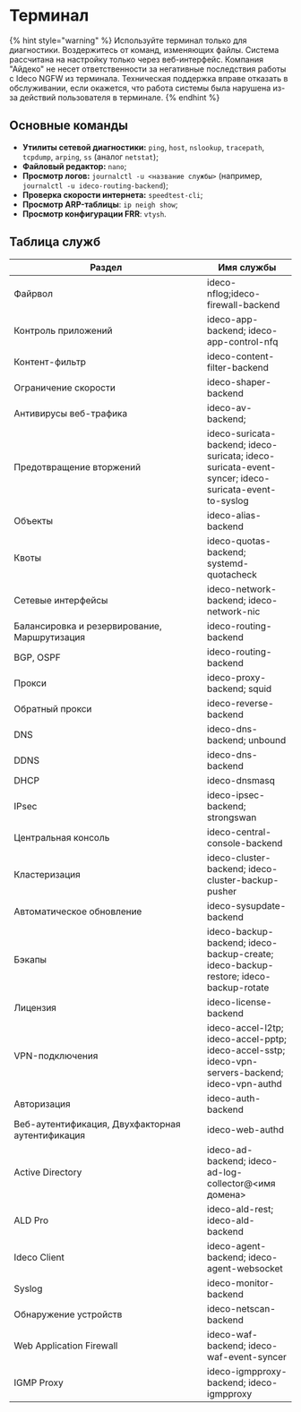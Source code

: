 # Терминал

{% hint style="warning" %}
Используйте терминал только для диагностики. Воздержитесь от команд, изменяющих файлы. Система рассчитана на настройку только через веб-интерфейс. Компания "Айдеко" не несет ответственности за негативные последствия работы с Ideco NGFW из терминала. Техническая поддержка вправе отказать в обслуживании, если окажется, что работа системы была нарушена из-за действий пользователя в терминале.
{% endhint %}

## Основные команды

* **Утилиты сетевой диагностики:** `ping`, `host`, `nslookup`, `tracepath`, `tcpdump`, `arping`, `ss` (аналог `netstat`);
* **Файловый редактор:** `nano`;
* **Просмотр логов:** `journalctl -u <название службы>` (например, `journalctl -u ideco-routing-backend`);
* **Проверка скорости интернета:** `speedtest-cli`;
* **Просмотр ARP-таблицы**: `ip neigh show`;
* **Просмотр конфигурации FRR**: `vtysh`.

## Таблица служб

<table><thead><tr><th width="329">Раздел</th><th>Имя службы</th></tr></thead><tbody><tr><td>Файрвол</td><td>ideco-nflog;ideco-firewall-backend</td></tr><tr><td>Контроль приложений</td><td>ideco-app-backend; ideco-app-control-nfq</td></tr><tr><td>Контент-фильтр</td><td>ideco-content-filter-backend</td></tr><tr><td>Ограничение скорости</td><td>ideco-shaper-backend</td></tr><tr><td>Антивирусы веб-трафика</td><td>ideco-av-backend;</td></tr><tr><td>Предотвращение вторжений</td><td>ideco-suricata-backend; ideco-suricata; ideco-suricata-event-syncer; ideco-suricata-event-to-syslog</td></tr><tr><td>Объекты</td><td>ideco-alias-backend</td></tr><tr><td>Квоты</td><td>ideco-quotas-backend; systemd-quotacheck</td></tr><tr><td>Сетевые интерфейсы</td><td>ideco-network-backend; ideco-network-nic</td></tr><tr><td>Балансировка и резервирование, Маршрутизация</td><td>ideco-routing-backend</td></tr><tr><td>BGP, OSPF</td><td>ideco-routing-backend</td></tr><tr><td>Прокси</td><td>ideco-proxy-backend; squid</td></tr><tr><td>Обратный прокси</td><td>ideco-reverse-backend</td></tr><tr><td>DNS</td><td>ideco-dns-backend; unbound</td></tr><tr><td>DDNS</td><td>ideco-dns-backend</td></tr><tr><td>DHCP</td><td>ideco-dnsmasq</td></tr><tr><td>IPsec</td><td>ideco-ipsec-backend; strongswan</td></tr><tr><td>Центральная консоль</td><td>ideco-central-console-backend</td></tr><tr><td>Кластеризация</td><td>ideco-cluster-backend; ideco-cluster-backup-pusher</td></tr><tr><td>Автоматическое обновление</td><td>ideco-sysupdate-backend</td></tr><tr><td>Бэкапы</td><td>ideco-backup-backend; ideco-backup-create; ideco-backup-restore; ideco-backup-rotate</td></tr><tr><td>Лицензия</td><td>ideco-license-backend</td></tr><tr><td>VPN-подключения</td><td>ideco-accel-l2tp; ideco-accel-pptp; ideco-accel-sstp; ideco-vpn-servers-backend; ideco-vpn-authd</td></tr><tr><td>Авторизация</td><td>ideco-auth-backend</td></tr><tr><td>Веб-аутентификация, Двухфакторная аутентификация</td><td>ideco-web-authd</td></tr><tr><td>Active Directory</td><td>ideco-ad-backend; ideco-ad-log-collector@&#x3C;имя домена></td></tr><tr><td>ALD Pro</td><td>ideco-ald-rest; ideco-ald-backend</td></tr><tr><td>Ideco Client</td><td>ideco-agent-backend; ideco-agent-websocket</td></tr><tr><td>Syslog</td><td>ideco-monitor-backend</td></tr><tr><td>Обнаружение устройств</td><td>ideco-netscan-backend</td></tr><tr><td>Web Application Firewall</td><td>ideco-waf-backend; ideco-waf-event-syncer</td></tr><tr><td>IGMP Proxy</td><td>ideco-igmpproxy-backend; ideco-igmpproxy</td></tr></tbody></table>
